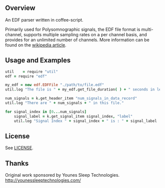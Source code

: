 ## Overview

An EDF parser written in coffee-script.

Primarily used for Polysomnographic signals, the EDF file format is multi-channel, supports multiple sampling rates on a per channel basis, and provides for an unlimited number of channels. More information can be found on the [wikipedia article](http://en.wikipedia.org/wiki/European_Data_Format).

## Usage and Examples

```CoffeeScript
util	= require "util"
edf	= require "edf"

my_edf = new edf.EDFFile "./path/to/file.edf"
util.log "The file is " + my_edf.get_file_duration( ) + " seconds in length."

num_signals = k.get_header_item "num_signals_in_data_record"
util.log "There are " + num_signals + " in this file."

for signal_index in [0...num_signals]
	signal_label = k.get_signal_item signal_index, "label"
	util.log "Signal Index " + signal_index + " is : " + signal_label
```

## License
See [LICENSE](LICENSE).

## Thanks
Original work sponsored by Younes Sleep Technologies.
http://younessleeptechnologies.com/
